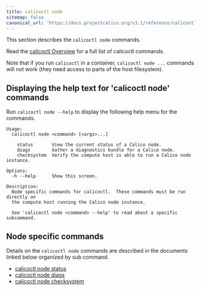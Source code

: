 ```yaml
---
title: calicoctl node
sitemap: false 
canonical_url: 'https://docs.projectcalico.org/v3.1/reference/calicoctl/commands/node/'
---
```


This section describes the `calicoctl node` commands.

Read the [calicoctl Overview]({{site.baseurl}}/{{page.version}}/reference/calicoctl/)
for a full list of calicoctl commands.

Note that if you run `calicoctl` in a container, `calicoctl node ...` commands will 
not work (they need access to parts of the host filesystem).

## Displaying the help text for 'calicoctl node' commands

Run `calicoctl node --help` to display the following help menu for the
commands.

```
Usage:
  calicoctl node <command> [<args>...]

    status       View the current status of a Calico node.
    diags        Gather a diagnostics bundle for a Calico node.
    checksystem  Verify the compute host is able to run a Calico node instance.

Options:
  -h --help      Show this screen.

Description:
  Node specific commands for calicoctl.  These commands must be run directly on
  the compute host running the Calico node instance.
  
  See 'calicoctl node <command> --help' to read about a specific subcommand.
```

## Node specific commands

Details on the `calicoctl node` commands are described in the documents linked below
organized by sub command.

-  [calicoctl node status]({{site.baseurl}}/{{page.version}}/reference/calicoctl/commands/node/status)
-  [calicoctl node diags]({{site.baseurl}}/{{page.version}}/reference/calicoctl/commands/node/diags)
-  [calicoctl node checksystem]({{site.baseurl}}/{{page.version}}/reference/calicoctl/commands/node/checksystem)
